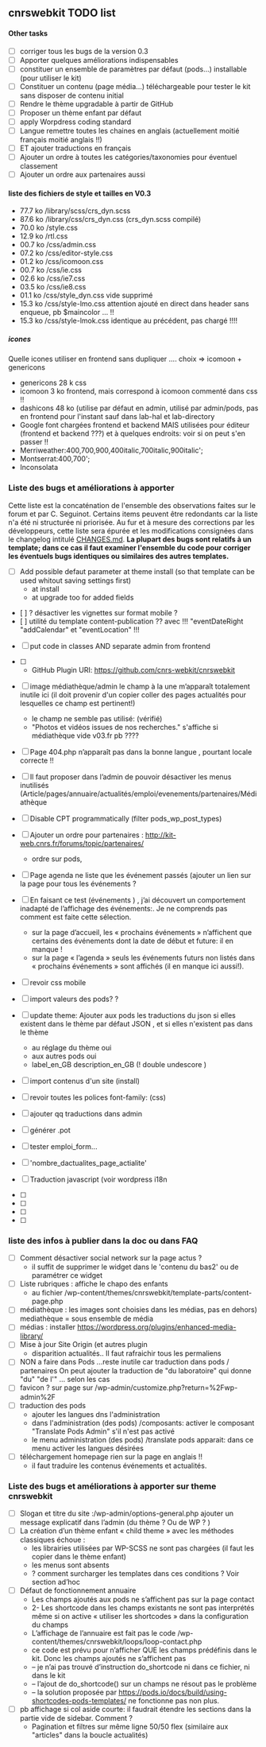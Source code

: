 ## cnrswebkit TODO list

#### Other tasks
- [ ] corriger tous les bugs de la version 0.3
- [ ] Apporter quelques améliorations indispensables
- [ ] constituer un ensemble de paramètres par défaut (pods...) installable (pour utiliser le kit)
- [ ] Constituer un contenu (page média...) téléchargeable pour tester le kit sans disposer de contenu initial
- [ ] Rendre le thème upgradable à partir de GitHub
- [ ] Proposer un thème enfant par défaut
- [ ] apply Worpdress coding standard
- [ ] Langue remettre toutes les chaines en anglais (actuellement moitié français moitié anglais !!) 
- [ ] ET ajouter traductions en français
- [ ] Ajouter un ordre à toutes les catégories/taxonomies pour éventuel classement 
- [ ] Ajouter un ordre aux partenaires aussi

#### liste des fichiers de style et tailles en V0.3
 * 77.7 ko /library/scss/crs_dyn.scss
 * 87.6 ko /library/css/crs_dyn.css (crs_dyn.scss compilé)
 * 70.0 ko /style.css
 * 12.9 ko /rtl.css
 * 00.7 ko /css/admin.css
 * 07.2 ko /css/editor-style.css
 * 01.2 ko /css/icomoon.css
 * 00.7 ko /css/ie.css
 * 02.6 ko /css/ie7.css
 * 03.5 ko /css/ie8.css
 * 01.1 ko /css/style_dyn.css vide supprimé 
 * 15.3 ko /css/style-lmo.css attention ajouté en direct dans header sans enqueue, pb $maincolor ... !!
 * 15.3 ko /css/style-lmok.css identique au précédent, pas chargé !!!! 

##### icones 
Quelle icones utiliser en frontend sans dupliquer .... choix => icomoon + genericons
 * genericons 28 k css
 * icomoon 3 ko frontend, mais correspond à icomoon commenté dans css !!
 * dashicons 48 ko (utilise par défaut en admin, utilisé par admin/pods, pas en frontend pour l'instant sauf dans lab-hal et lab-directory
 * Google font chargées frontend et backend MAIS utilisées pour éditeur (frontend et backend ???) et à quelques endroits: voir si on peut s'en passer !!
  * Merriweather:400,700,900,400italic,700italic,900italic';
  * Montserrat:400,700';
  * Inconsolata
 
### Liste des bugs et améliorations à apporter
Cette liste est la concaténation de l'ensemble des observations faites sur le forum et par C. Seguinot. Certains items peuvent être redondants car la liste n'a été ni structurée ni priorisée. 
Au fur et à mesure des corrections par les développeurs, cette liste sera épurée et les modifications consignées dans le changelog intitulé [CHANGES.md](CHANGES.md). __La plupart des bugs sont relatifs à un template; dans ce cas il faut examiner l'ensemble du code pour corriger les éventuels bugs identiques ou similaires des autres templates.__ 

- [ ] Add possible defaut parameter at theme install (so that template can be used whitout saving settings first)
     * at install 
     * at upgrade too for added fields
- [ ] ? désactiver les vignettes sur format mobile ?
- [ ] utilité du template content-publication ?? avec !!! "eventDateRight "addCalendar" et "eventLocation" !!!
- [ ] put code in classes AND separate admin from frontend 
- [ ]   * GitHub Plugin URI: https://github.com/cnrs-webkit/cnrswebkit
- [ ] image médiathèque/admin le champ à la une m’apparaît totalement inutile ici (il doit provenir d'un copier coller des pages actualités pour lesquelles ce champ est pertinent!)
    * le champ ne semble pas utilisé: (vérifié)
    * "Photos et vidéos issues de nos recherches." s'affiche si médiathèque vide v03.fr pb ???? 
- [ ] Page 404.php n’apparaît pas dans la bonne langue , pourtant locale correcte !!
- [ ] Il faut proposer dans l’admin de pouvoir désactiver les menus inutilisés (Article/pages/annuaire/actualités/emploi/evenements/partenaires/Médiathèque
- [ ] Disable CPT programmatically (filter pods_wp_post_types) 

- [ ] Ajouter un ordre pour partenaires : http://kit-web.cnrs.fr/forums/topic/partenaires/
   * ordre sur pods, 
- [ ] Page agenda ne liste que les événement passés (ajouter un lien sur la page pour tous les événements ? 
- [ ] En faisant ce test (événements ) , j’ai découvert un comportement inadapté de l’affichage des événements:. Je ne comprends pas comment est faite cette sélection.
   * sur la page d’accueil, les « prochains événements » n’affichent que certains des événements dont la date de début et future: il en manque ! 
   * sur la page « l’agenda » seuls les événements futurs non listés dans « prochains événements » sont affichés (il en manque ici aussi!). 

- [ ] revoir css mobile

- [ ] import valeurs des pods? ? 
- [ ] update theme: Ajouter aux pods les traductions du json si elles existent dans le thème par défaut JSON , et si elles n'existent pas dans le thème
   * au réglage du thème oui 
   * aux autres pods oui 
   * label_en_GB description_en_GB (! double undescore )
- [ ] import contenus d'un site (install)
- [ ] revoir toutes les polices font-family: (css)
- [ ] ajouter qq traductions dans admin 
- [ ] générer .pot 
- [ ] tester emploi_form...
- [ ] 'nombre_dactualites_page_actialite'
- [ ] Traduction javascript (voir wordpress i18n
- [ ] 
- [ ] 
- [ ] 
- [ ] 



### liste des infos à publier dans la doc ou dans FAQ
- [ ] Comment désactiver social network sur la page actus ? 
   * il suffit de supprimer le widget dans le 'contenu du bas2' ou de paramétrer ce widget
- [ ] Liste rubriques : affiche le chapo des enfants
   * au fichier /wp-content/themes/cnrswebkit/template-parts/content-page.php
- [ ] médiathèque : les images sont choisies dans les médias, pas en dehors) mediathèque = sous ensemble de  média
- [ ] médias : installer https://wordpress.org/plugins/enhanced-media-library/
- [ ] Mise à jour Site Origin (et autres plugin 
   * disparition actualités.. Il faut rafraichir tous les  permaliens 
- [ ] NON a faire dans Pods ...reste inutile car traduction dans pods / partenaires On peut ajouter la traduction de "du laboratoire" qui donne "du" "de l'" ... selon les cas 
- [ ] favicon ?  sur page sur /wp-admin/customize.php?return=%2Fwp-admin%2F           
- [ ] traduction des pods 
  * ajouter les langues dns l'administration
  * dans l'administration (des pods) /composants: activer le composant "Translate Pods Admin" s'il n'est pas activé
  * le menu administration (des pods) /translate pods apparait: dans ce menu activer les langues désirées
- [ ] téléchargement homepage rien sur la page en anglais !!
  * il faut traduire les contenus événements et actualités. 
 

### Liste des bugs et améliorations à apporter sur theme cnrswebkit
- [ ] Slogan et titre du site :/wp-admin/options-general.php ajouter un message explicatif dans l’admin (du thème ? Ou de WP ? )  
- [ ] La création d’un thème enfant « child theme » avec les méthodes classiques échoue : 
   * les librairies utilisées par WP-SCSS ne sont pas chargées (il faut les copier dans le thème enfant)
   * les menus sont absents
   * ? comment surcharger les templates dans ces conditions ? Voir section ad’hoc
- [ ] Défaut de fonctionnement annuaire
   * Les champs ajoutés aux pods ne s’affichent pas sur la page contact
   * 2- Les shortcode dans les champs existants ne sont pas interprétés même si on active « utiliser les shortcodes » dans la configuration du champs
   * L’affichage de l’annuaire est fait pas le code /wp-content/themes/cnrswebkit/loops/loop-contact.php
   * ce code est prévu pour n’afficher QUE les champs prédéfinis dans le kit. Donc les champs ajoutés ne s’affichent pas
   * – je n’ai pas trouvé d’instruction do_shortcode ni dans ce fichier, ni dans le kit
   * – l’ajout de do_shortcode() sur un champs ne résout pas le problème
   * – la solution proposée par https://pods.io/docs/build/using-shortcodes-pods-templates/ ne fonctionne pas non plus.
 - [ ] pb affichage si col aside courte: il faudrait étendre les sections dans la partie vide de sidebar. Comment ? 
   * Pagination et filtres sur même ligne 50/50 flex (similaire aux "articles" dans la boucle actualités)


